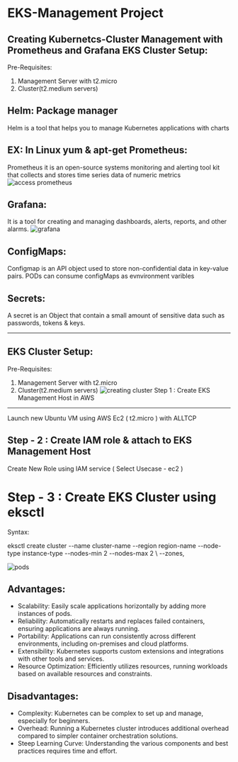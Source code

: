 # EKS-Management Project

Creating Kubernetcs-Cluster Management with Prometheus and Grafana
EKS Cluster Setup:
-----------------
Pre-Requisites:
1) Management Server with t2.micro
2) Cluster(t2.medium servers)

Helm: Package manager
----
Helm is a tool that helps you to manage Kubernetes applications with charts

EX: In Linux yum & apt-get
Prometheus:
-----------
Prometheus it is an open-source systems monitoring and alerting tool kit that collects and stores time series data of numeric metrics
![access prometheus](https://github.com/user-attachments/assets/f9f3176f-00c5-49ab-a760-4bc9e4fe22cb)


Grafana:
-------
It is a tool for creating and managing dashboards, alerts, reports, and other alarms.
![grafana](https://github.com/user-attachments/assets/8562d746-126d-44ea-8b0e-5c79bdf6bf1b)

ConfigMaps:
----------
Configmap is an API object used to store non-confidential data in key-value pairs. PODs can consume configMaps as evnvironment varibles

Secrets:
-------
A secret is an Object that contain a small amount of sensitive data such as passwords, tokens & keys.

------------------------------------------------------------------------------------
EKS Cluster Setup:
-----------------
Pre-Requisites:
1) Management Server with t2.micro
2) Cluster(t2.medium servers)
![creating cluster](https://github.com/user-attachments/assets/239b0905-d747-4deb-9460-403df47fe789)
Step 1 : Create EKS Management Host in AWS
-------
Launch new Ubuntu VM using AWS Ec2 ( t2.micro ) with ALLTCP

Step - 2 : Create IAM role & attach to EKS Management Host
---------
Create New Role using IAM service ( Select Usecase - ec2 )

Step - 3 : Create EKS Cluster using eksctl
============================================
Syntax:

eksctl create cluster --name cluster-name
--region region-name
--node-type instance-type
--nodes-min 2
--nodes-max 2 \ --zones,

![pods](https://github.com/user-attachments/assets/a614e390-bedc-4136-a0c8-ab19430af1ef)


Advantages:
----------
- Scalability: Easily scale applications horizontally by adding more instances of pods.
- Reliability: Automatically restarts and replaces failed containers, ensuring applications are always running.
- Portability: Applications can run consistently across different environments, including on-premises and cloud platforms.
- Extensibility: Kubernetes supports custom extensions and integrations with other tools and services.
- Resource Optimization: Efficiently utilizes resources, running workloads based on available resources and constraints.

Disadvantages:
-------------
- Complexity: Kubernetes can be complex to set up and manage, especially for beginners.
- Overhead: Running a Kubernetes cluster introduces additional overhead compared to simpler container orchestration solutions.
- Steep Learning Curve: Understanding the various components and best practices requires time and effort.
